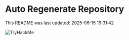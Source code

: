 # Auto Regenerate Repository

This README was last updated: 2025-06-15 19:31:42

 ![TryHackMe](https://tryhackme.com/badge/533634)